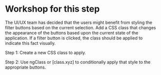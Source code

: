 # Workshop for this step

The UI/UX team has decided that the users might benefit from styling
the filter buttons based on the current selection. Add a CSS class
that changes the appearance of the buttons based upon the current
state of the application. If a filter button is clicked, the class
should be applied to indicate this fact visually.

Step 1: Create a new CSS class to apply.

Step 2: Use ngClass or [class.xyz] to conditionally apply that style
to the appropriate buttons.
